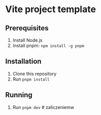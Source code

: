 # Vite project template

## Prerequisites

1. Install Node.js
2. Install pnpm: ```npm install -g pnpm```

## Installation

1. Clone this repository
2. Run ```pnpm install```

## Running

1. Run ```pnpm dev```
#   z a l i c z e n i e m w  
 